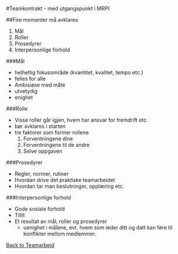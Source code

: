 #Teamkontrakt - med utgangspunkt i MRPI

##Fire momenter må avklares
1. Mål
2. Roller
3. Prosedyrer
4. Interpersonlige forhold

###Mål
- helhetlig fokusområde (kvantitet, kvalitet, tempo etc.)
- felles for alle
- Ambisiøse med måte
- utvetydig
- enighet

###Rolle
- Visse roller går igjen, hvem har ansvar for fremdrift etc.
- bør avklares i starten
- tre faktorer som former rollene
  1. Forventningene dine
  2. Forventningene til de andre
  3. Selve oppgaven


###Prosedyrer
- Regler, normer, rutiner
- Hvordan drive det praktiske teamarbeidet
- Hvordan tar man beslutninger, opplæring etc.

###Interpersonlige forhold

- Gode sosiale forhold
- Tillit
- Et resultat av mål, roller og prosedyrer
    - uenighet i målene, evt. hvem som leder ditt og datt kan føre til konflikter mellom medlemmer.

[Back to Teamarbeid](Teamarbeid)
